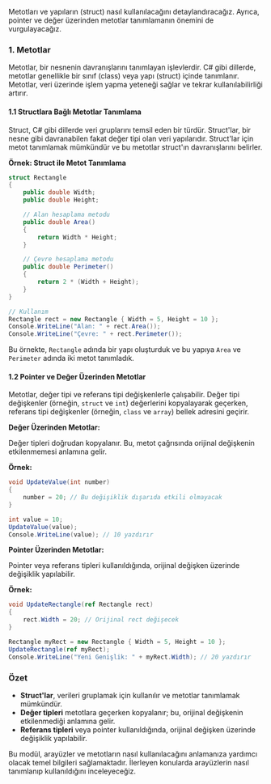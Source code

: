 Metotları ve yapıların (struct) nasıl kullanılacağını detaylandıracağız. Ayrıca, pointer ve değer üzerinden metotlar tanımlamanın önemini de vurgulayacağız.

### 1. Metotlar

Metotlar, bir nesnenin davranışlarını tanımlayan işlevlerdir. C# gibi dillerde, metotlar genellikle bir sınıf (class) veya yapı (struct) içinde tanımlanır. Metotlar, veri üzerinde işlem yapma yeteneği sağlar ve tekrar kullanılabilirliği artırır.

#### 1.1 Structlara Bağlı Metotlar Tanımlama

Struct, C# gibi dillerde veri gruplarını temsil eden bir türdür. Struct'lar, bir nesne gibi davranabilen fakat değer tipi olan veri yapılarıdır. Struct'lar için metot tanımlamak mümkündür ve bu metotlar struct'ın davranışlarını belirler.

**Örnek: Struct ile Metot Tanımlama**

```csharp
struct Rectangle
{
    public double Width;
    public double Height;

    // Alan hesaplama metodu
    public double Area()
    {
        return Width * Height;
    }

    // Çevre hesaplama metodu
    public double Perimeter()
    {
        return 2 * (Width + Height);
    }
}

// Kullanım
Rectangle rect = new Rectangle { Width = 5, Height = 10 };
Console.WriteLine("Alan: " + rect.Area());
Console.WriteLine("Çevre: " + rect.Perimeter());
```

Bu örnekte, `Rectangle` adında bir yapı oluşturduk ve bu yapıya `Area` ve `Perimeter` adında iki metot tanımladık.

#### 1.2 Pointer ve Değer Üzerinden Metotlar

Metotlar, değer tipi ve referans tipi değişkenlerle çalışabilir. Değer tipi değişkenler (örneğin, `struct` ve `int`) değerlerini kopyalayarak geçerken, referans tipi değişkenler (örneğin, `class` ve `array`) bellek adresini geçirir.

**Değer Üzerinden Metotlar:**

Değer tipleri doğrudan kopyalanır. Bu, metot çağrısında orijinal değişkenin etkilenmemesi anlamına gelir.

**Örnek:**

```csharp
void UpdateValue(int number)
{
    number = 20; // Bu değişiklik dışarıda etkili olmayacak
}

int value = 10;
UpdateValue(value);
Console.WriteLine(value); // 10 yazdırır
```

**Pointer Üzerinden Metotlar:**

Pointer veya referans tipleri kullanıldığında, orijinal değişken üzerinde değişiklik yapılabilir.

**Örnek:**

```csharp
void UpdateRectangle(ref Rectangle rect)
{
    rect.Width = 20; // Orijinal rect değişecek
}

Rectangle myRect = new Rectangle { Width = 5, Height = 10 };
UpdateRectangle(ref myRect);
Console.WriteLine("Yeni Genişlik: " + myRect.Width); // 20 yazdırır
```

### Özet

- **Struct'lar**, verileri gruplamak için kullanılır ve metotlar tanımlamak mümkündür.
- **Değer tipleri** metotlara geçerken kopyalanır; bu, orijinal değişkenin etkilenmediği anlamına gelir.
- **Referans tipleri** veya pointer kullanıldığında, orijinal değişken üzerinde değişiklik yapılabilir.

Bu modül, arayüzler ve metotların nasıl kullanılacağını anlamanıza yardımcı olacak temel bilgileri sağlamaktadır. İlerleyen konularda arayüzlerin nasıl tanımlanıp kullanıldığını inceleyeceğiz.